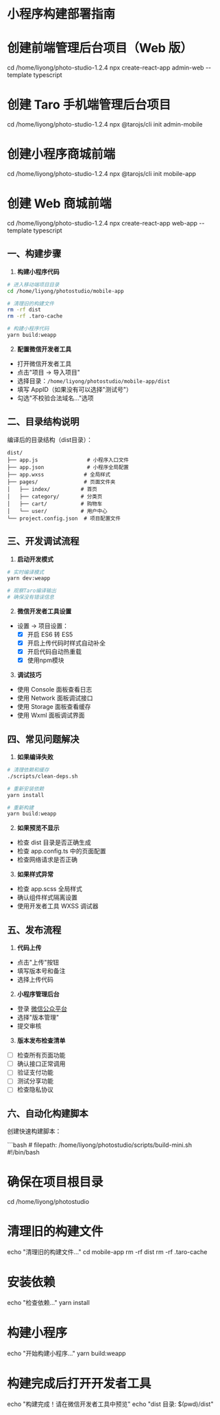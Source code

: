 # 小程序构建部署指南

# 创建前端管理后台项目（Web 版）
cd /home/liyong/photo-studio-1.2.4
npx create-react-app admin-web --template typescript

# 创建 Taro 手机端管理后台项目
cd /home/liyong/photo-studio-1.2.4
npx @tarojs/cli init admin-mobile

# 创建小程序商城前端
cd /home/liyong/photo-studio-1.2.4
npx @tarojs/cli init mobile-app

# 创建 Web 商城前端
cd /home/liyong/photo-studio-1.2.4
npx create-react-app web-app --template typescript
## 一、构建步骤

1. **构建小程序代码**
```bash
# 进入移动端项目目录
cd /home/liyong/photostudio/mobile-app

# 清理旧的构建文件
rm -rf dist
rm -rf .taro-cache

# 构建小程序代码
yarn build:weapp
```

2. **配置微信开发者工具**
- 打开微信开发者工具
- 点击"项目 -> 导入项目"
- 选择目录：`/home/liyong/photostudio/mobile-app/dist`
- 填写 AppID（如果没有可以选择"测试号"）
- 勾选"不校验合法域名..."选项

## 二、目录结构说明

编译后的目录结构（dist目录）：
```
dist/
├── app.js                # 小程序入口文件
├── app.json              # 小程序全局配置
├── app.wxss             # 全局样式
├── pages/               # 页面文件夹
│   ├── index/          # 首页
│   ├── category/       # 分类页
│   ├── cart/           # 购物车
│   └── user/           # 用户中心
└── project.config.json  # 项目配置文件
```

## 三、开发调试流程

1. **启动开发模式**
```bash
# 实时编译模式
yarn dev:weapp

# 观察Taro编译输出
# 确保没有错误信息
```

2. **微信开发者工具设置**
- 设置 -> 项目设置：
  - [x] 开启 ES6 转 ES5
  - [x] 开启上传代码时样式自动补全
  - [x] 开启代码自动热重载
  - [x] 使用npm模块

3. **调试技巧**
- 使用 Console 面板查看日志
- 使用 Network 面板调试接口
- 使用 Storage 面板查看缓存
- 使用 Wxml 面板调试界面

## 四、常见问题解决

1. **如果编译失败**
```bash
# 清理依赖和缓存
./scripts/clean-deps.sh

# 重新安装依赖
yarn install

# 重新构建
yarn build:weapp
```

2. **如果预览不显示**
- 检查 dist 目录是否正确生成
- 检查 app.config.ts 中的页面配置
- 检查网络请求是否正确

3. **如果样式异常**
- 检查 app.scss 全局样式
- 确认组件样式隔离设置
- 使用开发者工具 WXSS 调试器

## 五、发布流程

1. **代码上传**
- 点击"上传"按钮
- 填写版本号和备注
- 选择上传代码

2. **小程序管理后台**
- 登录 [微信公众平台](https://mp.weixin.qq.com/)
- 选择"版本管理"
- 提交审核

3. **版本发布检查清单**
- [ ] 检查所有页面功能
- [ ] 确认接口正常调用
- [ ] 验证支付功能
- [ ] 测试分享功能
- [ ] 检查隐私协议

## 六、自动化构建脚本

创建快速构建脚本：

<file>
```bash
# filepath: /home/liyong/photostudio/scripts/build-mini.sh
#!/bin/bash

# 确保在项目根目录
cd /home/liyong/photostudio

# 清理旧的构建文件
echo "清理旧的构建文件..."
cd mobile-app
rm -rf dist
rm -rf .taro-cache

# 安装依赖
echo "检查依赖..."
yarn install

# 构建小程序
echo "开始构建小程序..."
yarn build:weapp

# 构建完成后打开开发者工具
echo "构建完成！请在微信开发者工具中预览"
echo "dist 目录: $(pwd)/dist"
